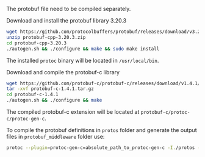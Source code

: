 The protobuf file need to be compiled separately.

Download and install the protobuf library 3.20.3
```bash
wget https://github.com/protocolbuffers/protobuf/releases/download/v3.20.3/protobuf-cpp-3.20.3.zip
unzip protobuf-cpp-3.20.3.zip
cd protobuf-cpp-3.20.3
./autogen.sh && ./configure && make && sudo make install
```
The installed `protoc` binary will be located in `/usr/local/bin`.

Download and compile the protobuf-c library
```bash
wget https://github.com/protobuf-c/protobuf-c/releases/download/v1.4.1/protobuf-c-1.4.1.tar.gz
tar -xvf protobuf-c-1.4.1.tar.gz
cd protobuf-c-1.4.1
./autogen.sh && ./configure && make
```

The compiled protobuf-c extension will be located at `protobuf-c/protoc-c/protoc-gen-c`.

To compile the protobuf definitions in `protos` folder and generate the output files in `protobuf_middleware` folder use:
```bash
protoc --plugin=protoc-gen-c=absolute_path_to_protoc-gen-c -I./protos --c_out=./ ./protos/test.proto
```
